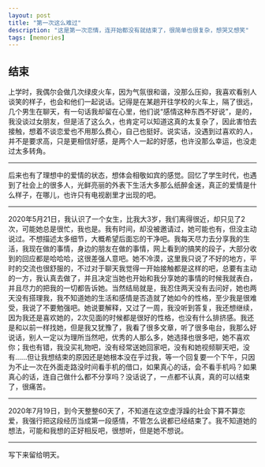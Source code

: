 ```yaml
---
layout: post
title: "第一次这么难过"
description: "这是第一次恋情，连开始都没有就结束了，很简单也很复杂，想哭又想笑"
tags: [memories]
---
```


## 结束

上学时，我偶尔会做几次绿皮火车，因为气氛很和谐，没那么压抑，我喜欢看别人谈笑的样子，也会和他们一起说话。记得是在某趟开往学校的火车上，隔了很远，几个男生在聊天，有一句话我却留在心里，他们说“感情这种东西不好说”，是的，我没谈过女朋友，但是活了这么久，也肯定可以知道这真的太复杂了，因此害怕去接触，想着不谈恋爱也不用那么费心，自己也挺好。说实话，没遇到过喜欢的人，并不是要求高，只是更相信好感，是两个人一起的好感，也许没那么幸运，也没走过太多转角。

------

后来也有了理想中的爱情的状态，想体会相敬如宾的感觉。回忆了学生时代，也遇到了社会上的很多人，光鲜亮丽的外表下生活大多那么纸醉金迷，真正的爱情是什么样子，在哪儿，也许只有电视剧里才出现的吧。

------

2020年5月21日，我认识了一个女生，比我大3岁，我们离得很近，却只见了2次，可能她总是很忙，我也是。我有时间，却没被邀请过，她可能也有，但没主动说过。不想描述太多细节，大概希望后面忘的干净吧。我每天尽力去分享我的生活，我现在做的事情，身边的朋友在做的事情，网上看到的搞笑的段子，大部分收到的回应都是哈哈哈，这很差强人意吧。她不冷漠，这里我只说了不好的地方，平时的交流也很舒服的，不过对于聊天我觉得一开始接触都是这样的吧，总要有主动的一方，我认真去做了，并且决定当她也开始和我分享她的事情的时候我就表白，并且尽力的把我的一切都告诉她。当然结局就是，我忍住两天没有去问好，她也两天没有搭理我，我不知道她的生活和感情是否造就了她如今的性格，至少我是很难受，我说了不要勉强吧。她说要解释，又过了一周，我没听到答复，我还想继续，因为我还是喜欢她的，2次见面的时候都是很好的性格，也没有什么排挤感。我还是和以前一样找她，但是我又犹豫了，我看了很多文章，听了很多电台，我那么好说话，别人一定以为理所当然吧，优秀的人那么多，她选择也很多吧，她不喜欢你；我也有错，我没买礼物吧，没有经常送她回家吧，没有和她视频聊天吧，没有......但让我想结束的原因还是她根本没在乎过我，等一个回复要一个下午，只因为不止一次在外面走路没时间看手机的借口，如果真心的话，会不看手机吗？如果真心的话，连自己做什么都不分享吗？没话说了，一点都不认真，真的可以结束了，很痛苦。

------

2020年7月19日，到今天整整60天了，不知道在这空虚浮躁的社会下算不算恋爱，我强行把这段经历当成第一段感情，不管怎么说都已经结束了。我不知道她的想法，可能和我想的正好相反吧，很想听，但是她不想说。

------

写下来留给明天。